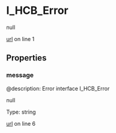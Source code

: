 # I_HCB_Error

null 

[url](https://github.com/devramsean0/hcb.js/blob/7dcd236/src/api_schemas/error.ts#L1) on line 1  

## Properties
### message
@description: Error interface
 I_HCB_Error 

null 

Type: string  

[url](https://github.com/devramsean0/hcb.js/blob/7dcd236/src/api_schemas/error.ts#L6) on line 6  
